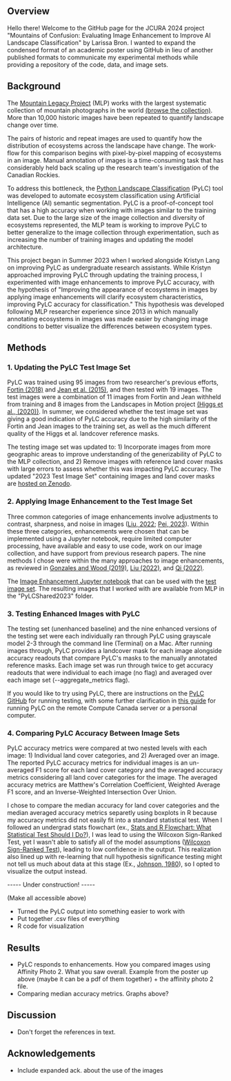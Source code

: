 ## Overview
Hello there! Welcome to the GitHub page for the JCURA 2024 project "Mountains of Confusion: Evaluating Image Enhancement to Improve AI Landscape Classification" by Larissa Bron. I wanted to expand the condensed format of an academic poster using GitHub in lieu of another published formats to communicate my experimental methods while providing a repository of the code, data, and image sets. 

## Background
The [Mountain Legacy Project](https://mountainlegacy.ca/) (MLP) works with the largest systematic collection of mountain photographs in the world [(browse the collection)](https://explore.mountainlegacy.ca/). More than 10,000 historic images have been repeated to quantify landscape change over time. 

The pairs of historic and repeat images are used to quantify how the distribution of ecosystems across the landscape have change. The work-flow for this comparison begins with pixel-by-pixel mapping of ecosystems in an image. Manual annotation of images is a time-consuming task that has considerably held back scaling up the research team's investigation of the Canadian Rockies. 

To address this bottleneck, the [Python Landscape Classification](https://github.com/scrose/pylc) (PyLC) tool was developed to automate ecosystem classification using Artificial Intelligence (AI) semantic segmentation. PyLC is a proof-of-concept tool that has a high accuracy when working with images similar to the training data set. Due to the large size of the image collection and diversity of ecosystems represented, the MLP team is working to improve PyLC to better generalize to the image collection through experimentation, such as increasing the number of training images and updating the model architecture.  

This project began in Summer 2023 when I worked alongside Kristyn Lang on improving PyLC as undergraduate research assistants. While Kristyn approached improving PyLC through updating the training process, I experimented with image enhancements to improve PyLC accuracy, with the hypothesis of "Improving the appearance of ecosystems in images by applying image enhancements will clarify ecosystem characteristics, improving PyLC accuracy for classification." This hypothesis was developed following MLP researcher experience since 2013 in which manually annotating ecosystems in images was made easier by changing image conditions to better visualize the differences between ecosystem types. 

## Methods

### 1. Updating the PyLC Test Image Set
PyLC was trained using 95 images from two researcher's previous efforts, [Fortin (2018)](https://dspace.library.uvic.ca/items/0a911eb0-53bf-4a82-a75a-8b6949c28edd) and [Jean et al. (2015)](https://ieeexplore.ieee.org/document/7045940), and then tested with 19 images. The test images were a combination of 11 images from Fortin and Jean withheld from training and 8 images from the Landscapes in Motion project [(Higgs et al., (2020))](https://friresearch.ca/publications/advances-visual-applications-visualizing-quantifying-landscape-change-sw-alberta-using). In summer, we considered whether the test image set was giving a good indication of PyLC accuracy due to the high similarity of the Fortin and Jean images to the training set, as well as the much different quality of the Higgs et al. landcover reference masks. 

The testing image set was updated to: 1) Incorporate images from more geographic areas to improve understanding of the generizability of PyLC to the MLP collection, and 2) Remove images with reference land cover masks with large errors to assess whether this was impacting PyLC accuracy. The updated "2023 Test Image Set" containing images and land cover masks are [hosted on Zenodo](https://zenodo.org/records/10827942?token=eyJhbGciOiJIUzUxMiJ9.eyJpZCI6ImQxZmJjNThlLTBhYmMtNDFlNC1hNzEyLTRmN2Q5ZDBmYjk0NCIsImRhdGEiOnt9LCJyYW5kb20iOiJiMzBkZDJiOGRiOTE1YjQ3NmQ1YzlmYjE4ZWI0YjhmOSJ9.pIpAVBCVxQtuO7YLUgFzyJqd7uvoYQ80QfVYuiDsXcXl5Kbmhhr6bybNTYg-6S0n2dsBEUZjGR-lR6-2Vr1ZOA). 

### 2. Applying Image Enhancement to the Test Image Set
Three common categories of image enhancements involve adjustments to contrast, sharpness, and noise in images ([Liu, 2022](https://www.sciencedirect.com/science/article/abs/pii/S1051200422001646#se0070); [Pei, 2023](https://www.sciencedirect.com/science/article/pii/S0264127523005014#b0140)). Within these three categories, enhancements were chosen that can be implemented using a Jupyter notebook, require limited computer processing, have available and easy to use code, work on our image collection, and have support from previous research papers. The nine methods I chose were within the many approaches to image enhancements, as reviewed in [Gonzales and Wood (2019)](https://dl.icdst.org/pdfs/files4/01c56e081202b62bd7d3b4f8545775fb.pdf), [Liu (2022)](https://www.sciencedirect.com/science/article/abs/pii/S1051200422001646#se0070), and [Qi (2022)](https://link.springer.com/article/10.1007/s11831-021-09587-6). 

The [Image Enhancement Jupyter notebook](https://github.com/larissaissabron/JCURA_PyLC_2024/blob/main/JCURA2024_ImageEnhancementCode.ipynb) that can be used with the [test image set](https://zenodo.org/records/10827942?token=eyJhbGciOiJIUzUxMiJ9.eyJpZCI6ImQxZmJjNThlLTBhYmMtNDFlNC1hNzEyLTRmN2Q5ZDBmYjk0NCIsImRhdGEiOnt9LCJyYW5kb20iOiJiMzBkZDJiOGRiOTE1YjQ3NmQ1YzlmYjE4ZWI0YjhmOSJ9.pIpAVBCVxQtuO7YLUgFzyJqd7uvoYQ80QfVYuiDsXcXl5Kbmhhr6bybNTYg-6S0n2dsBEUZjGR-lR6-2Vr1ZOA). The resulting images that I worked with are available from MLP in the "PyLCShared2023" folder. 

### 3. Testing Enhanced Images with PyLC
The testing set (unenhanced baseline) and the nine enhanced versions of the testing set were each individually ran through PyLC using grayscale model 2-3 through the command line (Terminal) on a Mac. After running images through, PyLC provides a landcover mask for each image alongside accuracy readouts that compare PyLC's masks to the manually annotated reference masks. Each image set was run through twice to get accuracy readouts that were individual to each image (no flag) and averaged over each image set (--aggregate_metrics flag). 

If you would like to try using PyLC, there are instructions on the [PyLC GitHub](https://github.com/scrose/pylc) for running testing, with some further clarification in [this guide](https://github.com/larissaissabron/JCURA_PyLC_2024/blob/main/Guide_PyLC%20Testing%20and%20Training.pdf) for running PyLC on the remote Compute Canada server or a personal computer. 

### 4. Comparing PyLC Accuracy Between Image Sets
PyLC accuracy metrics were compared at two nested levels with each image: 1) Individual land cover categories, and 2) Averaged over an image. The reported PyLC accuracy metrics for individual images is an un-averaged F1 score for each land cover category and the averaged accuracy metrics considering all land cover categories for the image. The averaged accuracy metrics are Matthew's Correlation Coefficient, Weighted Average F1 score, and an Inverse-Weighted Intersection Over Union. 

I chose to compare the median accuracy for land cover categories and the median averaged accuracy metrics separetly using boxplots in R because my accuracy metrics did not easily fit into a standard statistical test. When I followed an undergrad stats flowchart (ex., [Stats and R Flowchart: What Statistical Test Should I Do?](https://statsandr.com/blog/what-statistical-test-should-i-do/)), I was lead to using the Wilcoxon Sign-Ranked Test, yet I wasn't able to satisfy all of the model assumptions ([Wilcoxon Sign-Ranked Test](https://pythonfordatascienceorg.wordpress.com/wilcoxon-sign-ranked-test-python/)), leading to low confidence in the output. This realization also lined up with re-learning that null hypothesis significance testing might not tell us much about data at this stage (Ex., [Johnson, 1980](https://www.jstor.org/stable/3802789)), so I opted to visualize the output instead. 

----- Under construction! -----

(Make all accessible above)
- Turned the PyLC output into something easier to work with
- Put together .csv files of everything
- R code for visualization

## Results
- PyLC responds to enhancements. How you compared images using Affinity Photo 2. What you saw overall. Example from the poster up above (maybe it can be a pdf of them together) + the affinity photo 2 file.
- Comparing median accuracy metrics. Graphs above?

## Discussion 
- Don't forget the references in text.

## Acknowledgements
- Include expanded ack. about the use of the images
